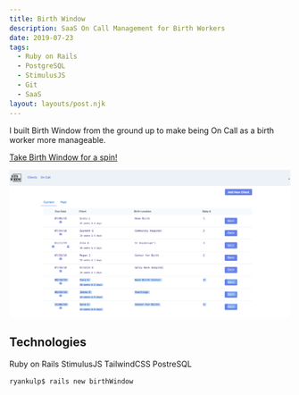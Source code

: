 ```yaml
---
title: Birth Window
description: SaaS On Call Management for Birth Workers
date: 2019-07-23
tags:
  - Ruby on Rails
  - PostgreSQL
  - StimulusJS
  - Git
  - SaaS
layout: layouts/post.njk
---
```

I built Birth Window from the ground up to make being On Call as a birth worker
more manageable.

[Take Birth Window for a spin!](http://birthwindow.herokuapp.com)

![On Call Management App](/img/window.png)

## Technologies

Ruby on Rails StimulusJS TailwindCSS PostreSQL

``` text/2-3
ryankulp$ rails new birthWindow
```
